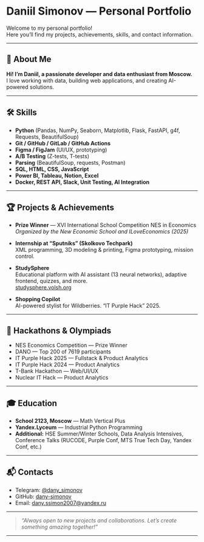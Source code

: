 # Daniil Simonov — Personal Portfolio

Welcome to my personal portfolio!  
Here you’ll find my projects, achievements, skills, and contact information.

---

## 🚀 About Me

**Hi! I’m Daniil, a passionate developer and data enthusiast from Moscow.**  
I love working with data, building web applications, and creating AI-powered solutions.

---

## 🛠️ Skills

- **Python** (Pandas, NumPy, Seaborn, Matplotlib, Flask, FastAPI, g4f, Requests, BeautifulSoup)
- **Git / GitHub / GitLab / GitHub Actions**
- **Figma / FigJam** (UI/UX, prototyping)
- **A/B Testing** (Z-tests, T-tests)
- **Parsing** (BeautifulSoup, requests, Postman)
- **SQL, HTML, CSS, JavaScript**
- **Power BI, Tableau, Notion, Excel**
- **Docker, REST API, Slack, Unit Testing, AI Integration**

---

## 🏆 Projects & Achievements

- **Prize Winner** — XVI International School Competition NES in Economics  
  _Organized by the New Economic School and ILoveEconomics (2025)_

- **Internship at “Sputniks” (Skolkovo Techpark)**  
  XML programming, 3D modeling & printing, Figma prototyping, mission control.

- **StudySphere**  
  Educational platform with AI assistant (13 neural networks), adaptive frontend, quizzes, and more.  
  [studysphere.volsh.org](https://studysphere.volsh.org)

- **Shopping Copilot**  
  AI-powered stylist for Wildberries. “IT Purple Hack” 2025.

---

## 🏅 Hackathons & Olympiads

- NES Economics Competition — Prize Winner
- DANO — Top 200 of 7619 participants
- IT Purple Hack 2025 — Fullstack & Product Analytics
- IT Purple Hack 2024 — Product Analytics
- T-Bank Hackathon — Web/UI/UX
- Nuclear IT Hack — Product Analytics

---

## 🎓 Education

- **School 2123, Moscow** — Math Vertical Plus
- **Yandex.Lyceum** — Industrial Python Programming
- **Additional:** HSE Summer/Winter Schools, Data Analysis Intensives, Conference Talks (RUCODE, Purple Conf, MTS True Tech Day, Yandex Conf, etc.)

---

## 📬 Contacts

- Telegram: [@dany_simonov](https://t.me/dany_simonov)
- GitHub: [dany-simonov](https://github.com/dany-simonov)
- Email: [dany.ssimon2007@yandex.ru](mailto:dany.ssimon2007@yandex.ru)

---

> _“Always open to new projects and collaborations. Let’s create something amazing together!”_

---
